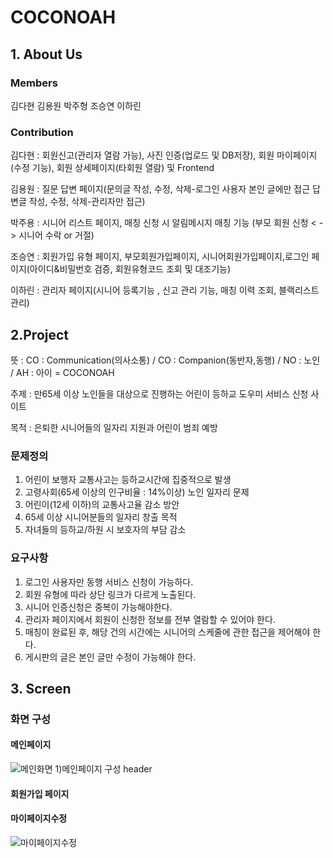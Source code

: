 # COCONOAH
## 1. About Us
### Members
김다현 김용원 박주형 조승연 이하린

### Contribution
김다현 : 회원신고(관리자 열람 가능), 사진 인증(업로드 및 DB저장),
회원 마이페이지 (수정 기능), 회원 상세페이지(타회원 열람) 및 Frontend

김용원 : 질문 답변 페이지(문의글 작성, 수정, 삭제-로그인 사용자 본인 글에만 접근
답변글 작성, 수정, 삭제-관리자만 접근)

박주용 : 시니어 리스트 페이지, 매칭 신청 시 알림메시지
매칭 기능 (부모 회원 신청 < - > 시니어 수락 or 거절)

조승연 : 회원가입 유형 페이지, 부모회원가입페이지, 시니어회원가입페이지,로그인 페이지(아이디&비밀번호 검증, 회원유형코드 조회 및 대조기능)

이하린 : 관리자 페이지(시니어 등록기능 , 신고 관리 기능, 매칭 이력 조회, 블랙리스트 관리)

## 2.Project
뜻 : CO : Communication(의사소통) / CO : Companion(동반자,동행) / NO : 노인 / AH : 아이 = COCONOAH

주제 : 만65세 이상 노인들을 대상으로 진행하는 어린이 등하교 도우미 서비스 신청 사이트

목적 : 은퇴한 시니어들의 일자리 지원과      어린이 범죄 예방

### 문제정의

1) 어린이 보행자 교통사고는 등하교시간에 집중적으로 발생
2) 고령사회(65세 이상의 인구비율 : 14%이상) 노인 일자리 문제
3) 어린이(12세 이하)의 교통사고율 감소 방안
4) 65세 이상 시니어분들의 일자리 창출 목적
5) 자녀들의 등하교/하원 시 보호자의 부담 감소

### 요구사항

1) 로그인 사용자만 동행 서비스 신청이 가능하다.
2) 회원 유형에 따라 상단 링크가 다르게 노출된다.
3) 시니어 인증신청은 중복이 가능해야한다.
4) 관리자 페이지에서 회원이 신청한 정보를 전부 열람할 수 있어야 한다.
5) 매칭이 완료된 후, 해당 건의 시간에는 시니어의 스케줄에 관한 접근을 제어해야 한다.
6) 게시판의 글은 본인 글만 수정이 가능해야 한다.


## 3. Screen
### 화면 구성

#### 메인페이지
![메인화면](https://github.com/KimDaH1/3thfullstack/assets/129045969/9ab40265-e69f-42f8-9e68-6000934180eb)
1)메인페이지 구성 header

#### 회원가입 페이지


#### 마이페이지수정
![마이페이지수정](https://github.com/KimDaH1/3thfullstack/assets/129045969/3667d423-aae6-4c3f-89f2-d2c40579f1d8)
